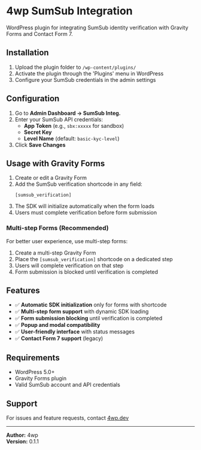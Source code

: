 # 4wp SumSub Integration

WordPress plugin for integrating SumSub identity verification with Gravity Forms and Contact Form 7.

## Installation

1. Upload the plugin folder to `/wp-content/plugins/`
2. Activate the plugin through the 'Plugins' menu in WordPress
3. Configure your SumSub credentials in the admin settings

## Configuration

1. Go to **Admin Dashboard → SumSub Integ.**
2. Enter your SumSub API credentials:
   - **App Token** (e.g., `sbx:xxxxx` for sandbox)
   - **Secret Key**
   - **Level Name** (default: `basic-kyc-level`)
3. Click **Save Changes**

## Usage with Gravity Forms

1. Create or edit a Gravity Form
2. Add the SumSub verification shortcode in any field:
   ```
   [sumsub_verification]
   ```
3. The SDK will initialize automatically when the form loads
4. Users must complete verification before form submission

### Multi-step Forms (Recommended)

For better user experience, use multi-step forms:

1. Create a multi-step Gravity Form
2. Place the `[sumsub_verification]` shortcode on a dedicated step
3. Users will complete verification on that step
4. Form submission is blocked until verification is completed

## Features

- ✅ **Automatic SDK initialization** only for forms with shortcode
- ✅ **Multi-step form support** with dynamic SDK loading
- ✅ **Form submission blocking** until verification is completed
- ✅ **Popup and modal compatibility**
- ✅ **User-friendly interface** with status messages
- ✅ **Contact Form 7 support** (legacy)

## Requirements

- WordPress 5.0+
- Gravity Forms plugin
- Valid SumSub account and API credentials

## Support

For issues and feature requests, contact [4wp.dev](https://4wp.dev)

---

**Author:** 4wp  
**Version:** 0.1.1
